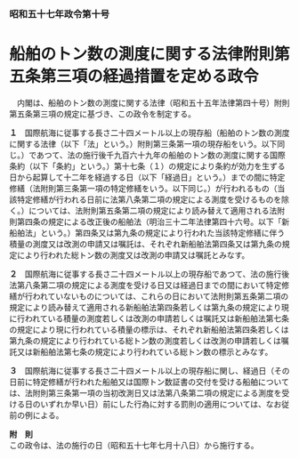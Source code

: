 ### 昭和五十七年政令第十号  
# 船舶のトン数の測度に関する法律附則第五条第三項の経過措置を定める政令  
　内閣は、船舶のトン数の測度に関する法律（昭和五十五年法律第四十号）附則第五条第三項の規定に基づき、この政令を制定する。  
  
**１**　国際航海に従事する長さ二十四メートル以上の現存船（船舶のトン数の測度に関する法律（以下「法」という。）附則第三条第一項の現存船をいう。以下同じ。）であつて、法の施行後千九百六十九年の船舶のトン数の測度に関する国際条約（以下「条約」という。）第十七条（１）の規定により条約が効力を生ずる日から起算して十二年を経過する日（以下「経過日」という。）までの間に特定修繕（法附則第三条第一項の特定修繕をいう。以下同じ。）が行われるもの（当該特定修繕が行われる日前に法第八条第二項の規定による測度を受けるものを除く。）については、法附則第五条第二項の規定により読み替えて適用される法附則第四条の規定による改正後の船舶法（明治三十二年法律第四十六号。以下「新船舶法」という。）第四条又は第九条の規定により行われた当該特定修繕に伴う積量の測度又は改測の申請又は嘱託は、それぞれ新船舶法第四条又は第九条の規定により行われた総トン数の測度又は改測の申請又は嘱託とみなす。  
  
**２**　国際航海に従事する長さ二十四メートル以上の現存船であつて、法の施行後法第八条第二項の規定による測度を受ける日又は経過日までの間において特定修繕が行われていないものについては、これらの日において法附則第五条第二項の規定により読み替えて適用される新船舶法第四条若しくは第九条の規定により現に行われている積量の測度若しくは改測の申請若しくは嘱託又は新船舶法第七条の規定により現に行われている積量の標示は、それぞれ新船舶法第四条若しくは第九条の規定により行われている総トン数の測度若しくは改測の申請若しくは嘱託又は新船舶法第七条の規定により行われている総トン数の標示とみなす。  
  
**３**　国際航海に従事する長さ二十四メートル以上の現存船に関し、経過日（その日前に特定修繕が行われた船舶又は国際トン数証書の交付を受ける船舶については、法附則第三条第一項の当初改測日又は法第八条第二項の規定による測度を受ける日のいずれか早い日）前にした行為に対する罰則の適用については、なお従前の例による。  
  
**附　則**  
この政令は、法の施行の日（昭和五十七年七月十八日）から施行する。  
  
